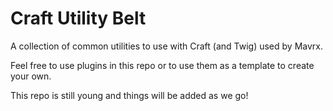 # Craft Utility Belt

A collection of common utilities to use with Craft (and Twig) used by Mavrx.

Feel free to use plugins in this repo or to use them as a template to create your own.

This repo is still young and things will be added as we go!